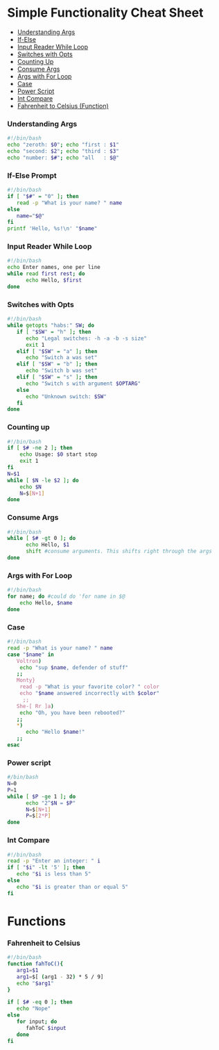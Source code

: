 # Simple Functionality Cheat Sheet
- [Understanding Args](#understanding-args)
- [If-Else](#if-else-prompt)
- [Input Reader While Loop](#input-reader-while-loop)
- [Switches with Opts](#switches-with-opts)
- [Counting Up](#counting-up)
- [Consume Args](#consume-args)
- [Args with For Loop](#args-with-for-loop)
- [Case](#case)
- [Power Script](#power-script)
- [Int Compare](#int-compare)
- [Fahrenheit to Celsius (Function)](#fahrenheit-to-celsius)

### Understanding Args
```bash
#!/bin/bash
echo "zeroth: $0"; echo "first : $1"
echo "second: $2"; echo "third : $3"
echo "number: $#"; echo "all   : $@"
```
### If-Else Prompt
```bash
#!/bin/bash
if [ "$#" = "0" ]; then
   read -p "What is your name? " name
else
   name="$@"
fi
printf 'Hello, %s!\n' "$name"
```
### Input Reader While Loop
```bash
#!/bin/bash
echo Enter names, one per line
while read first rest; do
      echo Hello, $first
done
```
### Switches with Opts
```bash
#!/bin/bash
while getopts "habs:" SW; do
   if [ "$SW" = "h" ]; then
      echo "Legal switches: -h -a -b -s size"
      exit 1
   elif [ "$SW" = "a" ]; then
      echo "Switch a was set"
   elif [ "$SW" = "b" ]; then
      echo "Switch b was set"
   elif [ "$SW" = "s" ]; then
      echo "Switch s with argument $OPTARG"
   else
      echo "Unknown switch: $SW"
   fi
done
```
### Counting up
```bash
#!/bin/bash
if [ $# -ne 2 ]; then
    echo Usage: $0 start stop
    exit 1
fi
N=$1
while [ $N -le $2 ]; do
    echo $N
    N=$[N+1]
done
```
### Consume Args
```bash
#!/bin/bash
while [ $# -gt 0 ]; do
      echo Hello, $1
      shift #consume arguments. This shifts right through the args
done
```
### Args with For Loop
```bash
#!/bin/bash
for name; do #could do 'for name in $@
    echo Hello, $name
done
```
### Case
```bash
#!/bin/bash
read -p "What is your name? " name
case "$name" in
   Voltron)
	echo "sup $name, defender of stuff"
   ;;
   Monty}
	read -p "What is your favorite color? " color       
	echo "$name answered incorrectly with $color"
	 ;;
   She-[ Rr ]a)
	echo "Oh, you have been rebooted?"
   ;;
   *)
      echo "Hello $name!"
   ;;
esac
```
### Power script
```bash
#/bin/bash
N=0
P=1
while [ $P -ge 1 ]; do
      echo "2^$N = $P"
      N=$[N+1]
      P=$[2*P]
done
```
### Int Compare
```bash
#!/bin/bash
read -p "Enter an integer: " i
if [ "$i" -lt '5' ]; then
   echo "$i is less than 5"
else
   echo "$i is greater than or equal 5"
fi
```
# Functions

### Fahrenheit to Celsius
```bash
#!/bin/bash
function fahToC(){
   arg1=$1
   arg1=$[ (arg1 - 32) * 5 / 9]
   echo "$arg1"
}

if [ $# -eq 0 ]; then
   echo "Nope"
else
   for input; do
      fahToC $input
   done
fi
```
